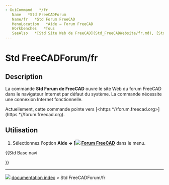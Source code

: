 ```yaml
---
- GuiCommand   */fr
   Name   *Std FreeCADForum
   Name/fr   *Std Forum FreeCAD
   MenuLocation   *Aide → Forum FreeCAD
   Workbenches   *Tous
   SeeAlso   *[Std Site Web de FreeCAD](Std_FreeCADWebsite/fr.md), [Std Documentation utilisateurs](Std_FreeCADUserHub/fr.md), [Std Documentation pour scripter en Python](Std_FreeCADPowerUserHub/fr.md), [Std FAQ FreeCAD](Std_FreeCADFAQ/fr.md)
---
```


# Std FreeCADForum/fr

## Description

La commande **Std Forum de FreeCAD** ouvre le site Web du forum FreeCAD dans le navigateur Internet par défaut du système. La commande nécessite une connexion Internet fonctionnelle.

Actuellement, cette commande pointe vers [<https   *//forum.freecad.org>](https   *//forum.freecad.org).

## Utilisation

1.  Sélectionnez l\'option **Aide → [<img src=images/Std_FreeCADForum.svg style="width   *16px"> [Forum FreeCAD](Std_FreeCADForum/fr.md)** dans le menu.





{{Std Base navi

}}



---
![](images/Right_arrow.png) [documentation index](../README.md) > Std FreeCADForum/fr
